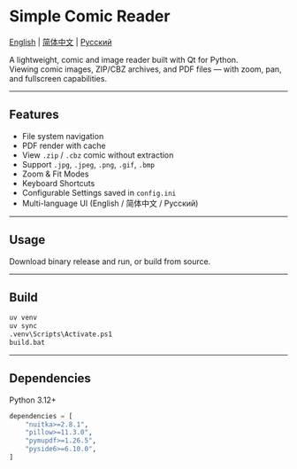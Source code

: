 # Simple Comic Reader

[English](README.md) | [简体中文](README.zh_CN.md) | [Русский](README.ru_RU.md)

A lightweight, comic and image reader built with Qt for Python.  
Viewing comic images, ZIP/CBZ archives, and PDF files — with zoom, pan, and fullscreen capabilities.

---

## Features

- File system navigation
- PDF render with cache
- View `.zip` / `.cbz` comic without extraction
- Support `.jpg`, `.jpeg`, `.png`, `.gif`, `.bmp`
- Zoom & Fit Modes
- Keyboard Shortcuts
- Configurable Settings saved in `config.ini`
- Multi-language UI (English / 简体中文 / Русский)

---

##  Usage

Download binary release and run, or build from source.

---

## Build

```bash
uv venv
uv sync
.venv\Scripts\Activate.ps1
build.bat
```

---

## Dependencies

Python 3.12+


```python
dependencies = [
    "nuitka>=2.8.1",
    "pillow>=11.3.0",
    "pymupdf>=1.26.5",
    "pyside6>=6.10.0",
]
```
